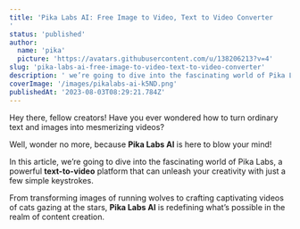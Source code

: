 ```yaml
---
title: 'Pika Labs AI: Free Image to Video, Text to Video Converter
'
status: 'published'
author:
  name: 'pika'
  picture: 'https://avatars.githubusercontent.com/u/138206213?v=4'
slug: 'pika-labs-ai-free-image-to-video-text-to-video-converter'
description: ' we’re going to dive into the fascinating world of Pika Labs, a powerful text'
coverImage: '/images/pikalabs-ai-k5ND.png'
publishedAt: '2023-08-03T08:29:21.784Z'
---
```


Hey there, fellow creators! Have you ever wondered how to turn ordinary text and images into mesmerizing videos?

Well, wonder no more, because **Pika Labs AI** is here to blow your mind!

In this article, we’re going to dive into the fascinating world of Pika Labs, a powerful **text-to-video** platform that can unleash your creativity with just a few simple keystrokes.

From transforming images of running wolves to crafting captivating videos of cats gazing at the stars, **Pika Labs AI** is redefining what’s possible in the realm of content creation.

